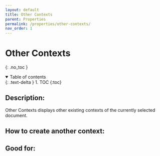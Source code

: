 ```yaml
---
layout: default
title: Other Contexts
parent: Properties
permalink: /properties/other-contexts/
nav_order: 1
---
```


# Other Contexts

{: .no_toc }

<details open markdown="block">
  <summary>
    Table of contents
  </summary>
  {: .text-delta }
1. TOC
{:toc}
</details>

## Description:
Other Contexts displays other existing contexts of the currently selected document.

## How to create another context: 

## Good for: 

